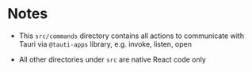 # Notes

- This `src/commands` directory contains all actions to communicate with Tauri via `@tauti-apps`
  library, e.g. invoke, listen, open

- All other directories under `src` are native React code only
